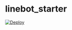 # linebot_starter

[![Deploy](https://www.herokucdn.com/deploy/button.svg)](https://heroku.com/deploy)
